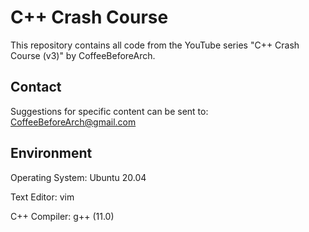 # C++ Crash Course

This repository contains all code from the YouTube series "C++ Crash Course (v3)" by CoffeeBeforeArch.

## Contact

Suggestions for specific content can be sent to: CoffeeBeforeArch@gmail.com

## Environment 

Operating System: Ubuntu 20.04

Text Editor: vim

C++ Compiler: g++ (11.0)

